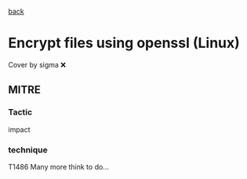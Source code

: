 [back](../index.md)
# Encrypt files using openssl (Linux)
Cover by sigma :x: 
## MITRE
### Tactic
impact
### technique
T1486
Many more think to do...